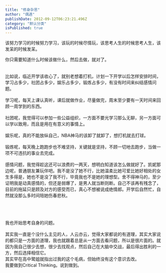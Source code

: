 ```yaml
---
title: "修身杂思"
author: "偶遇"
publishDate: 2012-09-12T06:23:21.496Z
category: "默认分类"
isPublished: true
---
```


该努力学习的时候努力学习，该玩的时候尽情玩，该思考人生的时候思考人生，该发呆的时候发呆。<div>你只需要知道什么时候该做什么，然后去做，就对了。<br><br><wbr></div><div>比如说，临近开学该收心了，就别老想着打机，计划一下开学以后怎样安排时间，学习占多少，社团占多少，娱乐占多少，锻炼占多少，有没有时间来纠结感情问题。</div><div><br></div><div>学习呢，每天上课认真听，课后就做作业，尽量做完，周末至少要有一天时间来回顾一周学到的东西。</div><div><br></div><div>社团呢，我觉得可以参加一些公益组织，一方面不要光学习那么无聊，另一方面可以学以致用，而且是用在有意义的事情上。</div><div><br></div><div>娱乐呢，真的不能放纵自己，NBA神马的该卸了就卸了，想打机就去打球。</div><div><br></div><div>锻炼呢，每天晚上跑跑步也不难坚持，关键就是坚持，不顾一切地去跑步，当做一项不可违抗的事业去完成。</div><div><br></div><div>感情问题，我觉得趁这还可以浪费的一两天，想明白知道该怎么做就好了。凯妮那边呢，普通朋友兼玩伴吧。我不是没了她不行，比她温柔比她可爱比她好相处的女生多得是，她也不是没了我不行，毕竟我也不是她的理想型。舍不得神马的，至少证明我是动真感情的，但还是弱爆了，是男人就当断则断。自己不该再有残念了，目前的拖延只是顾及对方的感受而已，真心不想被说成绝情郎。开学后自然忙，自然就没那么多时间陪她伤春悲秋。</div><div><br></div><div><br></div><div><br></div><div><br></div><div>我也开始思考自身的问题。</div><div><br></div><div>其实我一直是个没什么主见的人，人云亦云，觉得大家都说的有道理，其实大家说的都只是一方面的道理，我也就跟着总是从一方面去看问题，所以是很片面的。就因为我自己很少去想，很少去找观点，然后自己在大脑中交战，最后得出胜利的一方，然后选择相信它。</div><div>其实早在高中鹭姐就指出过我的这个毛病，但始终没有这个意识去改。</div><div>我要做到Critical Thinking。说到做到。</div>